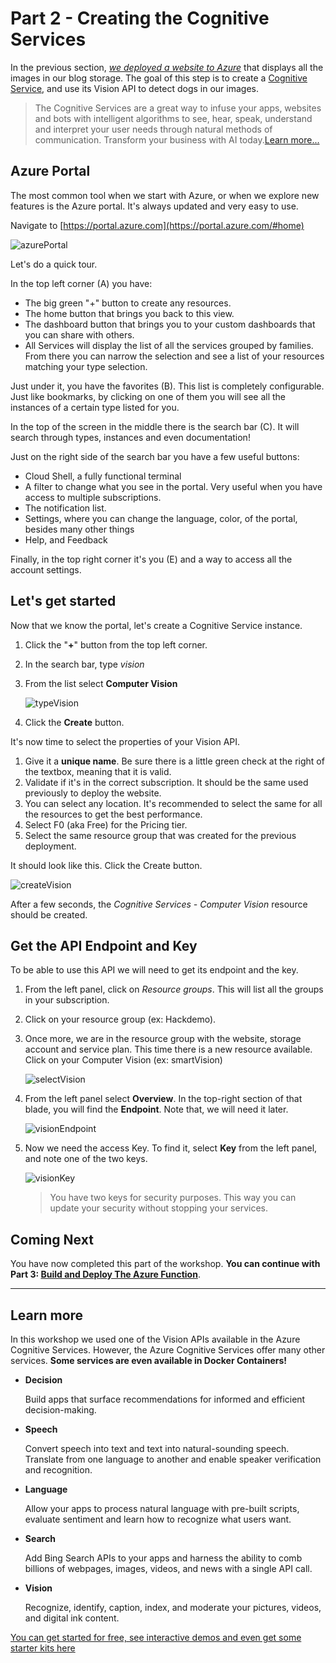 # Part 2 - Creating the Cognitive Services

In the previous section, *[we deployed a website to Azure](Part1-Deploying-the-startupSolution.md)* that displays all the images in our blog storage. The goal of this step is to create a [Cognitive Service](https://azure.microsoft.com/en-ca/services/cognitive-services?WT.mc_id=tohack-github-frbouche), and use its Vision API to detect dogs in our images.

> The Cognitive Services are a great way to infuse your apps, websites and bots with intelligent algorithms to see, hear, speak, understand and interpret your user needs through natural methods of communication. Transform your business with AI today.[Learn more...](https://azure.microsoft.com/en-ca/services/cognitive-services?WT.mc_id=tohack-github-frbouche)

## Azure Portal

The most common tool when we start with Azure, or when we explore new features is the Azure portal. It's always updated and very easy to use.

Navigate to [https://portal.azure.com](https://portal.azure.com/#home)

![azurePortal][azurePortal]

Let's do a quick tour.

In the top left corner (A) you have:

- The big green "+" button to create any resources.
- The home button that brings you back to this view.
- The dashboard button that brings you to your custom dashboards that you can share with others.
- All Services will display the list of all the services grouped by families. From there you can narrow the selection and see a list of your resources matching your type selection.

Just under it, you have the favorites (B). This list is completely configurable. Just like bookmarks, by clicking on one of them you will see all the instances of a certain type listed for you.

In the top of the screen in the middle there is the search bar (C). It will search through types, instances and even documentation!

Just on the right side of the search bar you have a few useful buttons:

- Cloud Shell, a fully functional terminal
- A filter to change what you see in the portal. Very useful when you have access to multiple subscriptions.
- The notification list.
- Settings, where you can change the language, color, of the portal, besides many other things
- Help, and  Feedback

Finally, in the top right corner it's you (E) and a way to access all the account settings.

## Let's get started

Now that we know the portal, let's create a Cognitive Service instance.

1. Click the "**+**" button from the top left corner.
1. In the search bar, type *vision*
1. From the list select **Computer Vision**

    ![typeVision][typeVision]

1. Click the **Create** button.

It's now time to select the properties of your Vision API.

1. Give it a **unique name**. Be sure there is a little green check at the right of the textbox, meaning that it is valid.
1. Validate if it's in the correct subscription. It should be the same used previously to deploy the website.
1. You can select any location. It's recommended to select the same for all the resources to get the best performance.
1. Select F0 (aka Free) for the Pricing tier.
1. Select the same resource group that was created for the previous deployment.

It should look like this. Click the Create button.

![createVision][createVision]

After a few seconds, the *Cognitive Services - Computer Vision* resource should be created.

## Get the API Endpoint and Key

To be able to use this API we will need to get its endpoint and the key.

1. From the left panel, click on *Resource groups*. This will list all the groups in your subscription.
1. Click on your resource group (ex: Hackdemo).
1. Once more, we are in the resource group with the website, storage account and service plan. This time there is a new resource available. Click on your Computer Vision (ex: smartVision)

    ![selectVision][selectVision]

1. From the left panel select **Overview**. In the top-right section of that blade, you will find the **Endpoint**. Note that, we will need it later.

    ![visionEndpoint][visionEndpoint]

1. Now we need the access Key. To find it, select **Key** from the left panel, and note one of the two keys.

    ![visionKey][visionKey]

    > You have two keys for security purposes. This way you can update your security without stopping your services.

## Coming Next

You have now completed this part of the workshop. **You can continue with Part 3: [Build and Deploy The Azure Function](Part3-Build-and-Deploy-The-Azure-Function.md)**.

---

## Learn more

In this workshop we used one of the Vision APIs available in the Azure Cognitive Services. However, the Azure Cognitive Services offer many other services. **Some services are even available in Docker Containers!**

- **Decision**

    Build apps that surface recommendations for informed and efficient decision-making.

- **Speech**

    Convert speech into text and text into natural-sounding speech. Translate from one language to another and enable speaker verification and recognition.

- **Language**

    Allow your apps to process natural language with pre-built scripts, evaluate sentiment and learn how to recognize what users want.

- **Search**

    Add Bing Search APIs to your apps and harness the ability to comb billions of webpages, images, videos, and news with a single API call.

- **Vision**

    Recognize, identify, caption, index, and moderate your pictures, videos, and digital ink content.

[You can get started for free, see interactive demos and even get some starter kits here](https://azure.microsoft.com/en-ca/services/cognitive-services/?WT.mc_id=tohack-github-frbouche)

[azurePortal]: medias/azurePortal.png "The Azure Portal"
[typeVision]: medias/typeVision.png "Create a Vision"
[createVision]: medias/createVision.png "Create a Vision"
[selectVision]: medias/selectVision.png "Select Vision Resource"
[visionKey]: medias/visionKey.png "Get Vision Key"
[visionEndpoint]: medias/visionEndpoint.png "Get Vision endpoint"
